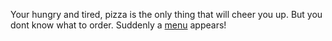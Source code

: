 Your hungry and tired, pizza is the only thing that will cheer you up.
But you dont know what to order.
Suddenly a [menu](https://www.pizzahut.com.au/) appears!